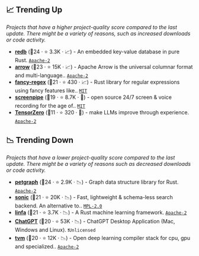 ## 📈 Trending Up

_Projects that have a higher project-quality score compared to the last update. There might be a variety of reasons, such as increased downloads or code activity._

- <b><a href="https://github.com/cberner/redb">redb</a></b> (🥇24 ·  ⭐ 3.3K · 📈) - An embedded key-value database in pure Rust. <code><a href="http://bit.ly/3nYMfla">Apache-2</a></code>
- <b><a href="https://github.com/apache/arrow">arrow</a></b> (🥈23 ·  ⭐ 15K · 📈) - Apache Arrow is the universal columnar format and multi-language.. <code><a href="http://bit.ly/3nYMfla">Apache-2</a></code>
- <b><a href="https://github.com/fancy-regex/fancy-regex">fancy-regex</a></b> (🥇21 ·  ⭐ 430 · 📈) - Rust library for regular expressions using fancy features like.. <code><a href="http://bit.ly/34MBwT8">MIT</a></code>
- <b><a href="https://github.com/mediar-ai/screenpipe">screenpipe</a></b> (🥈19 ·  ⭐ 8.7K · 🐣) - open source 24/7 screen & voice recording for the age of.. <code><a href="http://bit.ly/34MBwT8">MIT</a></code>
- <b><a href="https://github.com/tensorzero/tensorzero">TensorZero</a></b> (🥉11 ·  ⭐ 320 · 🐣) - make LLMs improve through experience. <code><a href="http://bit.ly/3nYMfla">Apache-2</a></code>

## 📉 Trending Down

_Projects that have a lower project-quality score compared to the last update. There might be a variety of reasons such as decreased downloads or code activity._

- <b><a href="https://github.com/petgraph/petgraph">petgraph</a></b> (🥇24 ·  ⭐ 2.9K · 📉) - Graph data structure library for Rust. <code><a href="http://bit.ly/3nYMfla">Apache-2</a></code>
- <b><a href="https://github.com/valeriansaliou/sonic">sonic</a></b> (🥈21 ·  ⭐ 20K · 📉) - Fast, lightweight & schema-less search backend. An alternative to.. <code><a href="http://bit.ly/3postzC">MPL-2.0</a></code>
- <b><a href="https://github.com/rust-ml/linfa">linfa</a></b> (🥇21 ·  ⭐ 3.7K · 📉) - A Rust machine learning framework. <code><a href="http://bit.ly/3nYMfla">Apache-2</a></code>
- <b><a href="https://github.com/lencx/ChatGPT">ChatGPT</a></b> (🥈20 ·  ⭐ 53K · 📉) - ChatGPT Desktop Application (Mac, Windows and Linux). <code>❗Unlicensed</code>
- <b><a href="https://github.com/apache/tvm">tvm</a></b> (🥈20 ·  ⭐ 12K · 📉) - Open deep learning compiler stack for cpu, gpu and specialized.. <code><a href="http://bit.ly/3nYMfla">Apache-2</a></code> <code><img src="🎁" style="display:inline;" width="13" height="13"></code>

